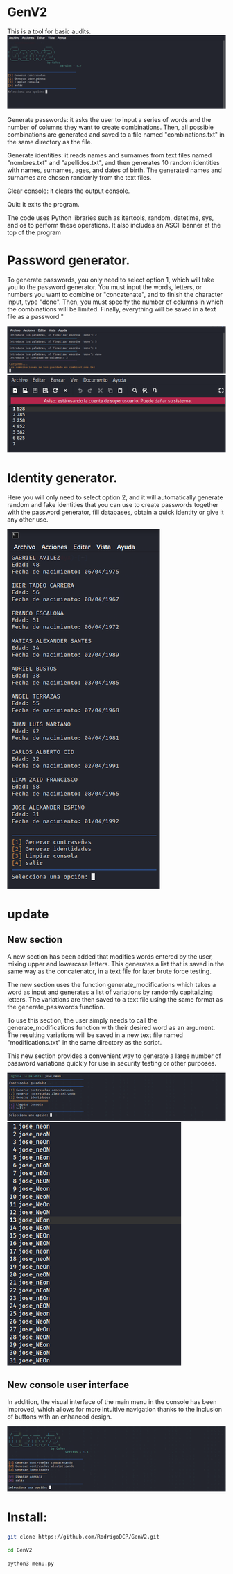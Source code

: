 # GenV2
This is a tool for basic audits.
![Texto alternativo de la imagen](IMG/V2/menu.PNG)

Generate passwords: it asks the user to input a series of words and the number of columns they want to create combinations. Then, all possible combinations are generated and saved to a file named "combinations.txt" in the same directory as the file.

Generate identities: it reads names and surnames from text files named "nombres.txt" and "apellidos.txt", and then generates 10 random identities with names, surnames, ages, and dates of birth. The generated names and surnames are chosen randomly from the text files.

Clear console: it clears the output console.

Quit: it exits the program.

The code uses Python libraries such as itertools, random, datetime, sys, and os to perform these operations. It also includes an ASCII banner at the top of the program

# Password generator.

To generate passwords, you only need to select option 1, which will take you to the password generator. You must input the words, letters, or numbers you want to combine or "concatenate", and to finish the character input, type "done". Then, you must specify the number of columns in which the combinations will be limited. Finally, everything will be saved in a text file as a password "

![Texto alternativo de la imagen](IMG/V2/PASS2.PNG)
![Texto alternativo de la imagen](IMG/V2/PASS3.PNG)


# Identity generator.

Here you will only need to select option 2, and it will automatically generate random and fake identities that you can use to create passwords together with the password generator, fill databases, obtain a quick identity or give it any other use.

![Texto alternativo de la imagen](IMG/V2/USER1.PNG)

# update
## New section

A new section has been added that modifies words entered by the user, mixing upper and lowercase letters. This generates a list that is saved in the same way as the concatenator, in a text file for later brute force testing.

The new section uses the function generate_modifications which takes a word as input and generates a list of variations by randomly capitalizing letters. The variations are then saved to a text file using the same format as the generate_passwords function.

To use this section, the user simply needs to call the generate_modifications function with their desired word as an argument. The resulting variations will be saved in a new text file named "modifications.txt" in the same directory as the script.

This new section provides a convenient way to generate a large number of password variations quickly for use in security testing or other purposes.

![Texto alternativo de la imagen](IMG/V3/passA1.PNG)
![Texto alternativo de la imagen](IMG/V3/passA2.PNG)

## New console user interface

In addition, the visual interface of the main menu in the console has been improved, which allows for more intuitive navigation thanks to the inclusion of buttons with an enhanced design.

![Texto alternativo de la imagen](IMG/V3/menu1.PNG)

# Install:
```bash
git clone https://github.com/RodrigoDCP/GenV2.git 
```

```bash                              
cd GenV2
```

```bash
python3 menu.py
```
